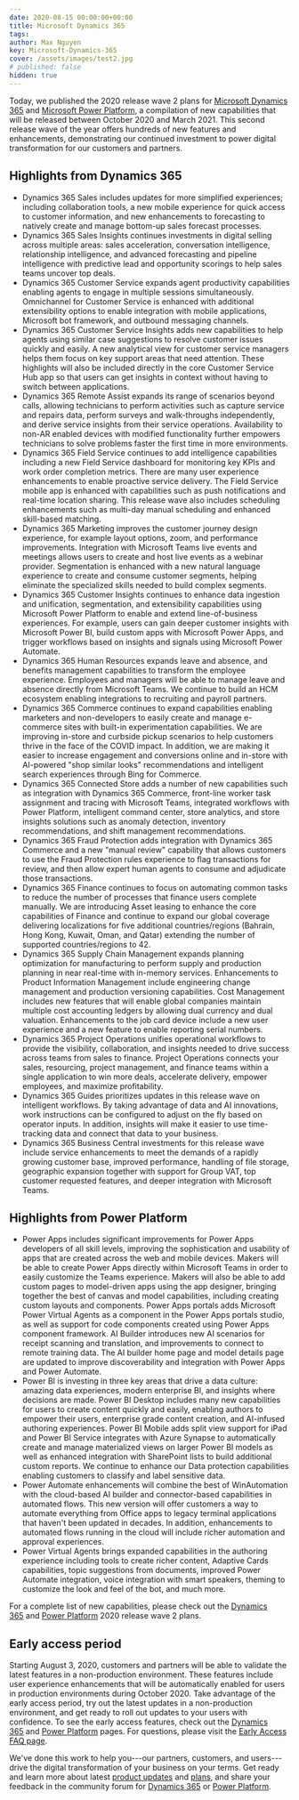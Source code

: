 ```yaml
---
date: 2020-08-15 00:00:00+00:00
title: Microsoft Dynamics 365
tags:
author: Max Nguyen
key: Microsoft-Dynamics-365
cover: /assets/images/test2.jpg
# published: false
hidden: true
---
```


Today, we published the 2020 release wave 2 plans for [Microsoft Dynamics 365](https://aka.ms/Dynamics365Wave2ReleasePlan) and [Microsoft Power Platform](https://aka.ms/PowerPlatformWave2ReleasePlan), a compilation of new capabilities that will be released between October 2020 and March 2021. This second release wave of the year offers hundreds of new features and enhancements, demonstrating our continued investment to power digital transformation for our customers and partners.

Highlights from Dynamics 365
----------------------------

-   Dynamics 365 Sales includes updates for more simplified experiences; including collaboration tools, a new mobile experience for quick access to customer information, and new enhancements to forecasting to natively create and manage bottom-up sales forecast processes.
-   Dynamics 365 Sales Insights continues investments in digital selling across multiple areas: sales acceleration, conversation intelligence, relationship intelligence, and advanced forecasting and pipeline intelligence with predictive lead and opportunity scorings to help sales teams uncover top deals.
-   Dynamics 365 Customer Service expands agent productivity capabilities enabling agents to engage in multiple sessions simultaneously. Omnichannel for Customer Service is enhanced with additional extensibility options to enable integration with mobile applications, Microsoft bot framework, and outbound messaging channels.
-   Dynamics 365 Customer Service Insights adds new capabilities to help agents using similar case suggestions to resolve customer issues quickly and easily. A new analytical view for customer service managers helps them focus on key support areas that need attention. These highlights will also be included directly in the core Customer Service Hub app so that users can get insights in context without having to switch between applications.
-   Dynamics 365 Remote Assist expands its range of scenarios beyond calls, allowing technicians to perform activities such as capture service and repairs data, perform surveys and walk-throughs independently, and derive service insights from their service operations. Availability to non-AR enabled devices with modified functionality further empowers technicians to solve problems faster the first time in more environments.
-   Dynamics 365 Field Service continues to add intelligence capabilities including a new Field Service dashboard for monitoring key KPIs and work order completion metrics. There are many user experience enhancements to enable proactive service delivery. The Field Service mobile app is enhanced with capabilities such as push notifications and real-time location sharing. This release wave also includes scheduling enhancements such as multi-day manual scheduling and enhanced skill-based matching.
-   Dynamics 365 Marketing improves the customer journey design experience, for example layout options, zoom, and performance improvements. Integration with Microsoft Teams live events and meetings allows users to create and host live events as a webinar provider. Segmentation is enhanced with a new natural language experience to create and consume customer segments, helping eliminate the specialized skills needed to build complex segments.
-   Dynamics 365 Customer Insights continues to enhance data ingestion and unification, segmentation, and extensibility capabilities using Microsoft Power Platform to enable and extend line-of-business experiences. For example, users can gain deeper customer insights with Microsoft Power BI, build custom apps with Microsoft Power Apps, and trigger workflows based on insights and signals using Microsoft Power Automate.
-   Dynamics 365 Human Resources expands leave and absence, and benefits management capabilities to transform the employee experience. Employees and managers will be able to manage leave and absence directly from Microsoft Teams. We continue to build an HCM ecosystem enabling integrations to recruiting and payroll partners.
-   Dynamics 365 Commerce continues to expand capabilities enabling marketers and non-developers to easily create and manage e-commerce sites with built-in experimentation capabilities. We are improving in-store and curbside pickup scenarios to help customers thrive in the face of the COVID impact. In addition, we are making it easier to increase engagement and conversions online and in-store with AI-powered "shop similar looks" recommendations and intelligent search experiences through Bing for Commerce.
-   Dynamics 365 Connected Store adds a number of new capabilities such as integration with Dynamics 365 Commerce, front-line worker task assignment and tracing with Microsoft Teams, integrated workflows with Power Platform, intelligent command center, store analytics, and store insights solutions such as anomaly detection, inventory recommendations, and shift management recommendations.
-   Dynamics 365 Fraud Protection adds integration with Dynamics 365 Commerce and a new "manual review" capability that allows customers to use the Fraud Protection rules experience to flag transactions for review, and then allow expert human agents to consume and adjudicate those transactions.
-   Dynamics 365 Finance continues to focus on automating common tasks to reduce the number of processes that finance users complete manually. We are introducing Asset leasing to enhance the core capabilities of Finance and continue to expand our global coverage delivering localizations for five additional countries/regions (Bahrain, Hong Kong, Kuwait, Oman, and Qatar) extending the number of supported countries/regions to 42.
-   Dynamics 365 Supply Chain Management expands planning optimization for manufacturing to perform supply and production planning in near real-time with in-memory services. Enhancements to Product Information Management include engineering change management and production versioning capabilities. Cost Management includes new features that will enable global companies maintain multiple cost accounting ledgers by allowing dual currency and dual valuation. Enhancements to the job card device include a new user experience and a new feature to enable reporting serial numbers.
-   Dynamics 365 Project Operations unifies operational workflows to provide the visibility, collaboration, and insights needed to drive success across teams from sales to finance. Project Operations connects your sales, resourcing, project management, and finance teams within a single application to win more deals, accelerate delivery, empower employees, and maximize profitability.
-   Dynamics 365 Guides prioritizes updates in this release wave on intelligent workflows. By taking advantage of data and AI innovations, work instructions can be configured to adjust on the fly based on operator inputs. In addition, insights will make it easier to use time-tracking data and connect that data to your business.
-   Dynamics 365 Business Central investments for this release wave include service enhancements to meet the demands of a rapidly growing customer base, improved performance, handling of file storage, geographic expansion together with support for Group VAT, top customer requested features, and deeper integration with Microsoft Teams.

Highlights from Power Platform
------------------------------

-   Power Apps includes significant improvements for Power Apps developers of all skill levels, improving the sophistication and usability of apps that are created across the web and mobile devices. Makers will be able to create Power Apps directly within Microsoft Teams in order to easily customize the Teams experience. Makers will also be able to add custom pages to model-driven apps using the app designer, bringing together the best of canvas and model capabilities, including creating custom layouts and components. Power Apps portals adds Microsoft Power Virtual Agents as a component in the Power Apps portals studio, as well as support for code components created using Power Apps component framework. AI Builder introduces new AI scenarios for receipt scanning and translation, and improvements to connect to remote training data. The AI builder home page and model details page are updated to improve discoverability and integration with Power Apps and Power Automate.
-   Power BI is investing in three key areas that drive a data culture: amazing data experiences, modern enterprise BI, and insights where decisions are made. Power BI Desktop includes many new capabilities for users to create content quickly and easily, enabling authors to empower their users, enterprise grade content creation, and AI-infused authoring experiences. Power BI Mobile adds split view support for iPad and Power BI Service integrates with Azure Synapse to automatically create and manage materialized views on larger Power BI models as well as enhanced integration with SharePoint lists to build additional custom reports. We continue to enhance our Data protection capabilities enabling customers to classify and label sensitive data.
-   Power Automate enhancements will combine the best of WinAutomation with the cloud-based AI builder and connector-based capabilities in automated flows. This new version will offer customers a way to automate everything from Office apps to legacy terminal applications that haven't been updated in decades. In addition, enhancements to automated flows running in the cloud will include richer automation and approval experiences.
-   Power Virtual Agents brings expanded capabilities in the authoring experience including tools to create richer content, Adaptive Cards capabilities, topic suggestions from documents, improved Power Automate integration, voice integration with smart speakers, theming to customize the look and feel of the bot, and much more.

For a complete list of new capabilities, please check out the [Dynamics 365](https://aka.ms/Dynamics365Wave2ReleasePlan) and [Power Platform](https://aka.ms/PowerPlatformWave2ReleasePlan) 2020 release wave 2 plans.

Early access period
-------------------

Starting August 3, 2020, customers and partners will be able to validate the latest features in a non-production environment. These features include user experience enhancements that will be automatically enabled for users in production environments during October 2020. Take advantage of the early access period, try out the latest updates in a non-production environment, and get ready to roll out updates to your users with confidence. To see the early access features, check out the [Dynamics 365](https://aka.ms/Dynamics365Wave2EAFeatures) and [Power Platform](https://aka.ms/PowerPlatformWave2EAFeatures) pages. For questions, please visit the [Early Access FAQ page](https://aka.ms/EarlyAccessFAQ).

We've done this work to help you---our partners, customers, and users---drive the digital transformation of your business on your terms. Get ready and learn more about latest [product updates](https://dynamics.microsoft.com/business-applications/product-updates/) and [plans](https://roadmap.dynamics.com/), and share your feedback in the community forum for [Dynamics 365](https://community.dynamics.com/) or [Power Platform](https://powerusers.microsoft.com/).